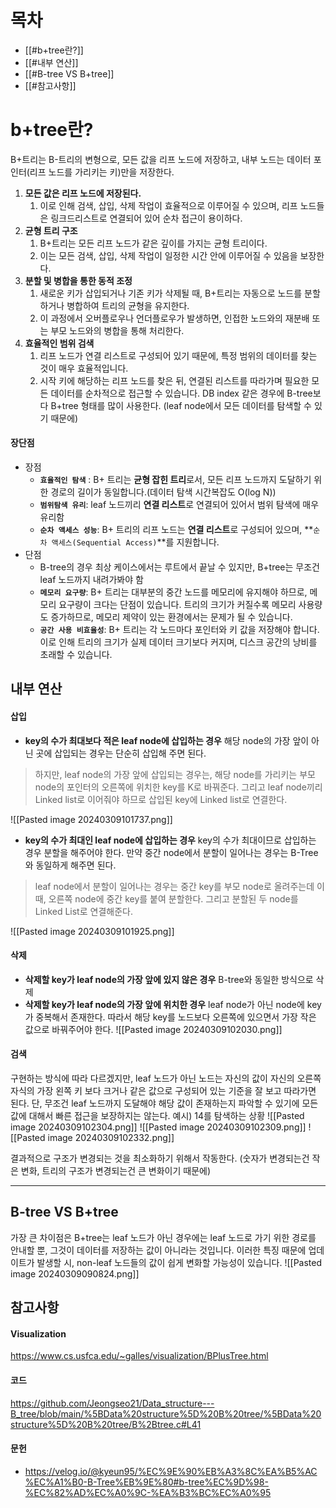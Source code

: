# 목차
- [[#b+tree란?]]
- [[#내부 연산]]
- [[#B-tree VS B+tree]]
- [[#참고사항]]
# b+tree란?
B+트리는 B-트리의 변형으로, 모든 값을 리프 노드에 저장하고, 내부 노드는 데이터 포인터(리프 노드를 가리키는 키)만을 저장한다. 
1. **모든 값은 리프 노드에 저장된다.**
	1. 이로 인해 검색, 삽입, 삭제 작업이 효율적으로 이루어질 수 있으며, 리프 노드들은 링크드리스트로 연결되어 있어 순차 접근이 용이하다.
2. **균형 트리 구조**
	1. B+트리는 모든 리프 노드가 같은 깊이를 가지는 균형 트리이다.
	2. 이는 모든 검색, 삽입, 삭제 작업이 일정한 시간 안에 이루어질 수 있음을 보장한다.
4. **분할 및 병합을 통한 동적 조정**
	1. 새로운 키가 삽입되거나 기존 키가 삭제될 때, B+트리는 자동으로 노드를 분할하거나 병합하여 트리의 균형을 유지한다.
	2. 이 과정에서 오버플로우나 언더플로우가 발생하면, 인접한 노드와의 재분배 또는 부모 노드와의 병합을 통해 처리한다.
5. **효율적인 범위 검색**
	1. 리프 노드가 연결 리스트로 구성되어 있기 때문에, 특정 범위의 데이터를 찾는 것이 매우 효율적입니다.
	2. 시작 키에 해당하는 리프 노드를 찾은 뒤, 연결된 리스트를 따라가며 필요한 모든 데이터를 순차적으로 접근할 수 있습니다.
DB index 같은 경우에 B-tree보다 B+tree 형태를 많이 사용한다. (leaf node에서 모든 데이터를 탐색할 수 있기 때문에)

#### 장단점
- 장점
	- **`효율적인 탐색`** : B+ 트리는 **균형 잡힌 트리**로서, 모든 리프 노드까지 도달하기 위한 경로의 길이가 동일합니다.(데이터 탐색 시간복잡도 O(log N))
	- **`범위탐색 유리`**: leaf 노드끼리 **연결 리스트**로 연결되어 있어서 범위 탐색에 매우 유리함
	- **`순차 액세스 성능`**: B+ 트리의 리프 노드는 **연결 리스트**로 구성되어 있으며, **`순차 액세스(Sequential Access)`**를 지원합니다.
- 단점
	- B-tree의 경우 최상 케이스에서는 루트에서 끝날 수 있지만, B+tree는 무조건 leaf 노드까지 내려가봐야 함
	- **`메모리 요구량`**: B+ 트리는 대부분의 중간 노드를 메모리에 유지해야 하므로, 메모리 요구량이 크다는 단점이 있습니다. 트리의 크기가 커질수록 메모리 사용량도 증가하므로, 메모리 제약이 있는 환경에서는 문제가 될 수 있습니다.
	- **`공간 사용 비효율성`**: B+ 트리는 각 노드마다 포인터와 키 값을 저장해야 합니다. 이로 인해 트리의 크기가 실제 데이터 크기보다 커지며, 디스크 공간의 낭비를 초래할 수 있습니다.
## 내부 연산

#### 삽입
-  **key의 수가 최대보다 적은 leaf node에 삽입하는 경우**
해당 node의 가장 앞이 아닌 곳에 삽입되는 경우는 단순히 삽입해 주면 된다.
> 하지만, leaf node의 가장 앞에 삽입되는 경우는, 해당 node를 가리키는 부모 node의 포인터의 오른쪽에 위치한 key를 K로 바꿔준다. 그리고 leaf node끼리 Linked list로 이어줘야 하므로 삽입된 key에 Linked list로 연결한다.

![[Pasted image 20240309101737.png]]

-  **key의 수가 최대인 leaf node에 삽입하는 경우**
key의 수가 최대이므로 삽입하는 경우 분할을 해주어야 한다. 만약 중간 node에서 분할이 일어나는 경우는 B-Tree와 동일하게 해주면 된다.
> leaf node에서 분할이 일어나는 경우는 중간 key를 부모 node로 올려주는데 이때, 오른쪽 node에 중간 key를 붙여 분할한다. 그리고 분할된 두 node를 Linked List로 연결해준다.

![[Pasted image 20240309101925.png]]
#### 삭제
- **삭제할 key가 leaf node의 가장 앞에 있지 않은 경우**
B-tree와 동일한 방식으로 삭제
- **삭제할 key가 leaf node의 가장 앞에 위치한 경우**
leaf node가 아닌 node에 key가 중복해서 존재한다. 따라서 해당 key를 노드보다 오른쪽에 있으면서 가장 작은 값으로 바꿔주어야 한다.
![[Pasted image 20240309102030.png]]

#### 검색
구현하는 방식에 따라 다르겠지만, leaf 노드가 아닌 노드는 자신의 값이 자신의 오른쪽 자식의 가장 왼쪽 키 보다 크거나 같은 값으로 구성되어 있는 기준을 잘 보고 따라가면 된다.
단, 무조건 leaf 노드까지 도달해야 해당 값이 존재하는지 파악할 수 있기에 모든 값에 대해서 빠른 접근을 보장하지는 않는다.
예시) 14를 탐색하는 상황
![[Pasted image 20240309102304.png]]
![[Pasted image 20240309102309.png]]
![[Pasted image 20240309102332.png]]

결과적으로 구조가 변경되는 것을 최소화하기 위해서 작동한다. (숫자가 변경되는건 작은 변화, 트리의 구조가 변경되는건 큰 변화이기 때문에)

---
## B-tree VS B+tree
가장 큰 차이점은 B+tree는 leaf 노드가 아닌 경우에는 leaf 노드로 가기 위한 경로를 안내할 뿐, 그것이 데이터를 저장하는 값이 아니라는 것입니다.
이러한 특징 때문에 업데이트가 발생할 시, non-leaf 노드들의 값이 쉽게 변화할 가능성이 있습니다.
![[Pasted image 20240309090824.png]]

## 참고사항
#### Visualization
https://www.cs.usfca.edu/~galles/visualization/BPlusTree.html
#### 코드
https://github.com/Jeongseo21/Data_structure---B_tree/blob/main/%5BData%20structure%5D%20B%20tree/%5BData%20structure%5D%20B%20tree/B%2Btree.c#L41
#### 문헌
- https://velog.io/@kyeun95/%EC%9E%90%EB%A3%8C%EA%B5%AC%EC%A1%B0-B-Tree%EB%9E%80#b-tree%EC%9D%98-%EC%82%AD%EC%A0%9C-%EA%B3%BC%EC%A0%95